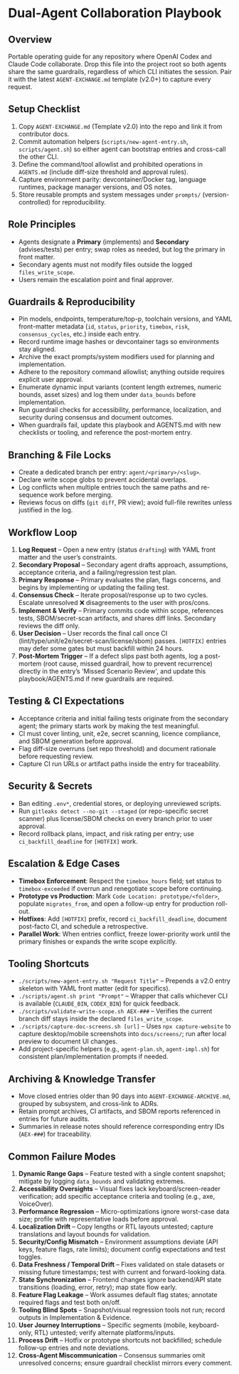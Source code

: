# Dual-Agent Collaboration Playbook

## Overview
Portable operating guide for any repository where OpenAI Codex and Claude Code collaborate. Drop this file into the project root so both agents share the same guardrails, regardless of which CLI initiates the session. Pair it with the latest `AGENT-EXCHANGE.md` template (v2.0+) to capture every request.

## Setup Checklist
1. Copy `AGENT-EXCHANGE.md` (Template v2.0) into the repo and link it from contributor docs.
2. Commit automation helpers (`scripts/new-agent-entry.sh`, `scripts/agent.sh`) so either agent can bootstrap entries and cross-call the other CLI.
3. Define the command/tool allowlist and prohibited operations in `AGENTS.md` (include diff-size threshold and approval rules).
4. Capture environment parity: devcontainer/Docker tag, language runtimes, package manager versions, and OS notes.
5. Store reusable prompts and system messages under `prompts/` (version-controlled) for reproducibility.

## Role Principles
- Agents designate a **Primary** (implements) and **Secondary** (advises/tests) per entry; swap roles as needed, but log the primary in front matter.
- Secondary agents must not modify files outside the logged `files_write_scope`.
- Users remain the escalation point and final approver.

## Guardrails & Reproducibility
- Pin models, endpoints, temperature/top-p, toolchain versions, and YAML front-matter metadata (`id`, `status`, `priority`, `timebox`, `risk`, `consensus_cycles`, etc.) inside each entry.
- Record runtime image hashes or devcontainer tags so environments stay aligned.
- Archive the exact prompts/system modifiers used for planning and implementation.
- Adhere to the repository command allowlist; anything outside requires explicit user approval.
- Enumerate dynamic input variants (content length extremes, numeric bounds, asset sizes) and log them under `data_bounds` before implementation.
- Run guardrail checks for accessibility, performance, localization, and security during consensus and document outcomes.
- When guardrails fail, update this playbook and AGENTS.md with new checklists or tooling, and reference the post-mortem entry.

## Branching & File Locks
- Create a dedicated branch per entry: `agent/<primary>/<slug>`.
- Declare write scope globs to prevent accidental overlaps.
- Log conflicts when multiple entries touch the same paths and re-sequence work before merging.
- Reviews focus on diffs (`git diff`, PR view); avoid full-file rewrites unless justified in the log.

## Workflow Loop
1. **Log Request** – Open a new entry (status `drafting`) with YAML front matter and the user’s constraints.
2. **Secondary Proposal** – Secondary agent drafts approach, assumptions, acceptance criteria, and a failing/regression test plan.
3. **Primary Response** – Primary evaluates the plan, flags concerns, and begins by implementing or updating the failing test.
4. **Consensus Check** – Iterate proposal/response up to two cycles. Escalate unresolved ❌ disagreements to the user with pros/cons.
5. **Implement & Verify** – Primary commits code within scope, references tests, SBOM/secret-scan artifacts, and shares diff links. Secondary reviews the diff only.
6. **User Decision** – User records the final call once CI (lint/type/unit/e2e/secret-scan/license/sbom) passes. `[HOTFIX]` entries may defer some gates but must backfill within 24 hours.
7. **Post-Mortem Trigger** – If a defect slips past both agents, log a post-mortem (root cause, missed guardrail, how to prevent recurrence) directly in the entry’s 'Missed Scenario Review', and update this playbook/AGENTS.md if new guardrails are required.

## Testing & CI Expectations
- Acceptance criteria and initial failing tests originate from the secondary agent; the primary starts work by making the test meaningful.
- CI must cover linting, unit, e2e, secret scanning, licence compliance, and SBOM generation before approval.
- Flag diff-size overruns (set repo threshold) and document rationale before requesting review.
- Capture CI run URLs or artifact paths inside the entry for traceability.

## Security & Secrets
- Ban editing `.env*`, credential stores, or deploying unreviewed scripts.
- Run `gitleaks detect --no-git --staged` (or repo-specific secret scanner) plus license/SBOM checks on every branch prior to user approval.
- Record rollback plans, impact, and risk rating per entry; use `ci_backfill_deadline` for `[HOTFIX]` work.

## Escalation & Edge Cases
- **Timebox Enforcement**: Respect the `timebox_hours` field; set status to `timebox-exceeded` if overrun and renegotiate scope before continuing.
- **Prototype vs Production**: Mark `Code Location: prototype/<folder>`, populate `migrates_from`, and open a follow-up entry for production roll-out.
- **Hotfixes**: Add `[HOTFIX]` prefix, record `ci_backfill_deadline`, document post-facto CI, and schedule a retrospective.
- **Parallel Work**: When entries conflict, freeze lower-priority work until the primary finishes or expands the write scope explicitly.

## Tooling Shortcuts
- `./scripts/new-agent-entry.sh "Request Title"` – Prepends a v2.0 entry skeleton with YAML front matter (edit for specifics).
- `./scripts/agent.sh print "Prompt"` – Wrapper that calls whichever CLI is available (`CLAUDE_BIN`, `CODEX_BIN`) for quick feedback.
- `./scripts/validate-write-scope.sh AEX-###` – Verifies the current branch diff stays inside the declared `files_write_scope`.
- `./scripts/capture-doc-screens.sh [url]` – Uses `npx capture-website` to capture desktop/mobile screenshots into `docs/screens/`; run after local preview to document UI changes.
- Add project-specific helpers (e.g., `agent-plan.sh`, `agent-impl.sh`) for consistent plan/implementation prompts if needed.

## Archiving & Knowledge Transfer
- Move closed entries older than 90 days into `AGENT-EXCHANGE-ARCHIVE.md`, grouped by subsystem, and cross-link to ADRs.
- Retain prompt archives, CI artifacts, and SBOM reports referenced in entries for future audits.
- Summaries in release notes should reference corresponding entry IDs (`AEX-###`) for traceability.

## Common Failure Modes
1. **Dynamic Range Gaps** – Feature tested with a single content snapshot; mitigate by logging `data_bounds` and validating extremes.
2. **Accessibility Oversights** – Visual fixes lack keyboard/screen-reader verification; add specific acceptance criteria and tooling (e.g., axe, VoiceOver).
3. **Performance Regression** – Micro-optimizations ignore worst-case data size; profile with representative loads before approval.
4. **Localization Drift** – Copy lengths or RTL layouts untested; capture translations and layout bounds for validation.
5. **Security/Config Mismatch** – Environment assumptions deviate (API keys, feature flags, rate limits); document config expectations and test toggles.
6. **Data Freshness / Temporal Drift** – Fixes validated on stale datasets or missing future timestamps; test with current and forward-looking data.
7. **State Synchronization** – Frontend changes ignore backend/API state transitions (loading, error, retry); map state flow early.
8. **Feature Flag Leakage** – Work assumes default flag states; annotate required flags and test both on/off.
9. **Tooling Blind Spots** – Snapshot/visual regression tools not run; record outputs in Implementation & Evidence.
10. **User Journey Interruptions** – Specific segments (mobile, keyboard-only, RTL) untested; verify alternate platforms/inputs.
11. **Process Drift** – Hotfix or prototype shortcuts not backfilled; schedule follow-up entries and note deviations.
12. **Cross-Agent Miscommunication** – Consensus summaries omit unresolved concerns; ensure guardrail checklist mirrors every comment.